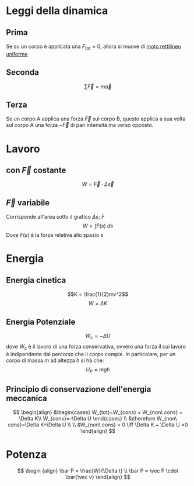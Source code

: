 # Leggi della dinamica
## Prima
Se su un corpo è applicata una $F_{tot}=0$, allora si muove di [moto rettilineo uniforme](Cinematica.md#MRU)
## Seconda
$$\sum \vec{F}=m \vec{a}$$
## Terza
Se un corpo A applica una forza $\vec{F}$ sul corpo B, questo applica a sua volta sul corpo A una forza $-\vec{F}$ di pari intensità ma verso opposto.
# Lavoro 
## con $\vec{F}$ costante
$$W=\vec{F}\cdot\Delta\vec{ s}$$
## $\vec{F}$ variabile
Corrisponde all'area sotto il grafico $\Delta s$; $F$
$$W=\int F(s)\ ds$$
Dove $F(s)$ è la forza relativa allo spazio s

# Energia
## Energia cinetica
$$K = \frac{1}{2}mv^2$$
$$ W =\Delta K$$
## Energia Potenziale
$$W_c = -\Delta U$$
dove $W_c$ è il lavoro di una forza conservativa, ovvero una forza il cui lavoro è indipendente dal percorso che il corpo compie.
In particolare, per un corpo di massa $m$ ad altezza $h$ si ha che:
$$U_P=mgh$$
## Principio di conservazione dell'energia meccanica
$$
\begin{align}
&\begin{cases}
W_{tot}=W_{cons} + W_{non\ cons} = \Delta K\\ 
W_{cons}=-\Delta U
\end{cases} \\
&\therefore W_{non\ cons}=\Delta K+\Delta U \\ \\
&W_{non\ cons} = 0 \iff \Delta K + \Delta U =0
\end{align}
$$
# Potenza
$$
\begin {align}
\bar P = \frac{W}{\Delta t} \\ 
\bar P = \vec F \cdot \bar{\vec v} 
\end{align}
$$
